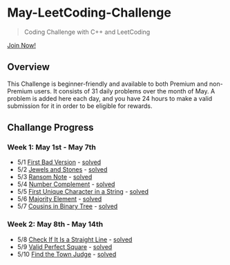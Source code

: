 # May-LeetCoding-Challenge

> Coding Challenge with C++ and LeetCoding

[Join Now!](https://leetcode.com/explore/featured/card/may-leetcoding-challenge/)

## Overview

This Challenge is beginner-friendly and available to both Premium and non-Premium users. It consists of 31 daily problems over the month of May. A problem is added here each day, and you have 24 hours to make a valid submission for it in order to be eligible for rewards.

## Challange Progress

### Week 1: May 1st - May 7th

* 5/1 [First Bad Version](https://leetcode.com/problems/first-bad-version/) - [solved](Week1/1.First_Bad_Version.cpp)
* 5/2 [Jewels and Stones](https://leetcode.com/problems/jewels-and-stones/) - [solved](Week1/2.Jewels_and_Stones.cpp)
* 5/3 [Ransom Note](https://leetcode.com/problems/ransom-note/) - [solved](Week1/3.Ransom_Note.cpp)
* 5/4 [Number Complement](https://leetcode.com/problems/number-complement/) - [solved](Week1/4.Number_Complement.cpp)
* 5/5 [First Unique Character in a String](https://leetcode.com/problems/first-unique-character-in-a-string/) - [solved](Week1/5.First_Unique_Character_in_a_String.js)
* 5/6 [Majority Element](https://leetcode.com/problems/majority-element/) - [solved](Week1/6.Majority_Element.js)
* 5/7 [Cousins in Binary Tree](https://leetcode.com/problems/cousins-in-binary-tree/) - [solved](Week1/7.Cousins_in_Binary_Tree.js)

### Week 2: May 8th - May 14th

* 5/8 [Check If It Is a Straight Line](https://leetcode.com/problems/check-if-it-is-a-straight-line/) - [solved](Week2/8.Check_If_Is_a_Straight_Line.js)
* 5/9 [Valid Perfect Square](https://leetcode.com/problems/valid-perfect-square/) - [solved](Week2/9.Valid_Perfect_Square.js)
* 5/10 [Find the Town Judge](https://leetcode.com/problems/find-the-town-judge/) - [solved](Week2/10.Find_the_Town_Judge.md)

